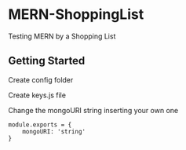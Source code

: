 # MERN-ShoppingList
Testing MERN by a Shopping List

## Getting Started

Create config folder

Create keys.js file

Change the mongoURI string inserting your own one
```
module.exports = {
    mongoURI: 'string'
}
```
